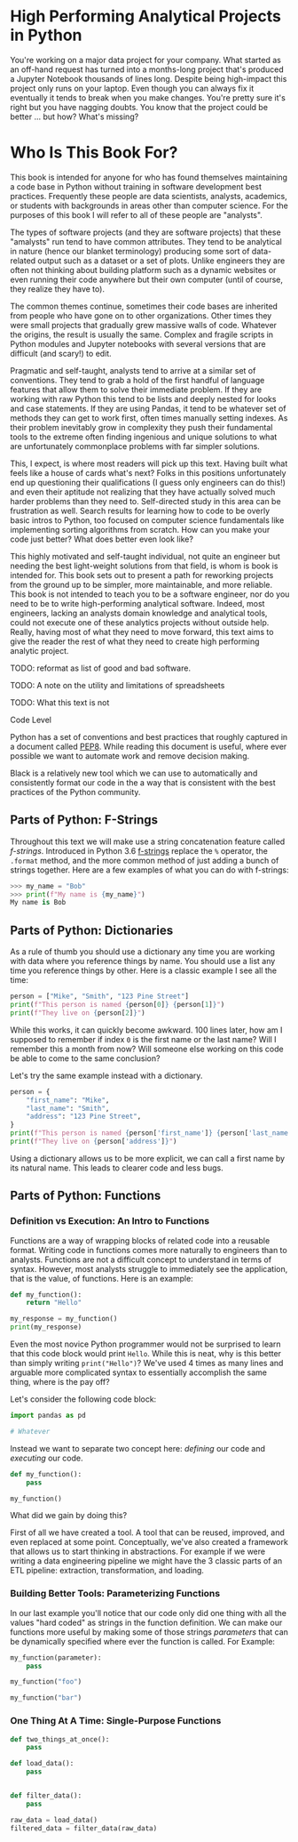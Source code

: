# High Performing Analytical Projects in Python

You're working on a major data project for your company. What started as an off-hand request has turned into a months-long project that's produced a Jupyter Notebook thousands of lines long. Despite being high-impact this project only runs on your laptop. Even though you can always fix it eventually it tends to break when you make changes. You're pretty sure it's right but you have nagging doubts. You know that the project could be better ... but how? What's missing?

# Who Is This Book For?

This book is intended for anyone for who has found themselves maintaining a code base in Python without training in software development best practices. Frequently these people are data scientists, analysts, academics, or students with backgrounds in areas other than computer science. For the purposes of this book I will refer to all of these people are "analysts". 

The types of software projects (and they are software projects) that these "amalysts" run tend to have common attributes. They tend to be analytical in nature (hence our blanket terminology) producing some sort of data-related output such as a dataset or a set of plots. Unlike engineers they are often not thinking about building platform such as a dynamic websites or even running their code anywhere but their own computer (until of course, they realize they have to).

The common themes continue, sometimes their code bases are inherited from people who have gone on to other organizations. Other times they were small projects that gradually grew massive walls of code. Whatever the origins, the result is usually the same. Complex and fragile scripts in Python modules and Jupyter notebooks with several versions that are difficult (and scary!) to edit. 

Pragmatic and self-taught, analysts tend to arrive at a similar set of conventions. They tend to grab a hold of the first handful of language features that allow them to solve their immediate problem. If they are working with raw Python this tend to be lists and deeply nested for looks and case statements. If they are using Pandas, it tend to be whatever set of methods they can get to work first, often times manually setting indexes. As their problem inevitably grow in complexity they push their fundamental tools to the extreme often finding ingenious and unique solutions to what are unfortunately commonplace problems with far simpler solutions.

This, I expect, is where most readers will pick up this text. Having built what feels like a house of cards what's next? Folks in this positions unfortunately end up questioning their qualifications (I guess only engineers can do this!) and even their aptitude not realizing that they have actually solved much harder problems than they need to. Self-directed study in this area can be frustration as well. Search results for learning how to code to be overly basic intros to Python, too focused on computer science fundamentals like implementing sorting algorithms from scratch. How can you make your code just better? What does better even look like?

This highly motivated and self-taught individual, not quite an engineer but needing the best light-weight solutions from that field, is whom is book is intended for. This book sets out to present a path for reworking projects from the ground up to be simpler, more maintainable, and more reliable. This book is not intended to teach you to be a software engineer, nor do you need to be to write high-performing analytical software. Indeed, most engineers, lacking an analysts domain knowledge and analytical tools, could not execute one of these analytics projects without outside help. Really, having most of what they need to move forward, this text aims to give the reader the rest of what they need to create high performing analytic project.

TODO: reformat as list of good and bad software.

TODO: A note on the utility and limitations of spreadsheets

TODO: What this text is not

Code Level

Python has a set of conventions and best practices that roughly captured in a document called [PEP8](link). While reading this document is useful, where ever possible we want to automate work and remove decision making.

Black is a relatively new tool which we can use to automatically and consistently format our code in the a way that is consistent with the best practices of the Python community.

## Parts of Python: F-Strings

Throughout this text we will make use a string concatenation feature called _f-strings_. Introduced in Python 3.6 [f-strings](https://www.python.org/dev/peps/pep-0498/) replace the `%` operator, the `.format` method, and the more common method of just adding a bunch of strings together. Here are a few examples of what you can do with f-strings:

```python
>>> my_name = "Bob"
>>> print(f"My name is {my_name}")
My name is Bob
```

## Parts of Python: Dictionaries

As a rule of thumb you should use a dictionary any time you are working with data where you reference things by name. You should use a list any time you reference things by other. Here is a classic example I see all the time: 

```python
person = ["Mike", "Smith", "123 Pine Street"]
print(f"This person is named {person[0]} {person[1]}")
print(f"They live on {person[2]}")
```

While this works, it can quickly become awkward. 100 lines later, how am I supposed to remember if index `0` is the first name or the last name? Will I remember this a month from now? Will someone else working on this code be able to come to the same conclusion? 

Let's try the same example instead with a dictionary.

```python
person = {
	"first_name": "Mike",
	"last_name": "Smith",
	"address": "123 Pine Street",
}
print(f"This person is named {person['first_name']} {person['last_name']}")
print(f"They live on {person['address']}")
```

Using a dictionary allows us to be more explicit, we can call a first name by its natural name. This leads to clearer code and less bugs.

## Parts of Python: Functions

### Definition vs Execution: An Intro to Functions

Functions are a way of wrapping blocks of related code into a reusable format. Writing code in functions comes more naturally to engineers than to analysts. Functions are not a difficult concept to understand in terms of syntax. However, most analysts struggle to immediately see the application, that is the value, of functions. Here is an example:


```python
def my_function():
	return "Hello"

my_response = my_function()
print(my_response)
```

Even the most novice Python programmer would not be surprised to learn that this code block would print `Hello`. While this is neat, why is this better than simply writing `print("Hello")`? We've used 4 times as many lines and arguable more complicated syntax to essentially accomplish the same thing, where is the pay off?

Let's consider the following code block:

```python
import pandas as pd 

# Whatever
```

Instead we want to separate two concept here: _defining_ our code and _executing_ our code. 

```python
def my_function():
	pass

my_function()
```

What did we gain by doing this?

First of all we have created a tool. A tool that can be reused, improved, and even replaced at some point. Conceptually, we've also created a framework that allows us to start thinking in abstractions. For example if we were writing a data engineering pipeline we might have the 3 classic parts of an ETL pipeline: extraction, transformation, and loading. 


### Building Better Tools: Parameterizing Functions

In our last example you'll notice that our code only did one thing with all the values "hard coded" as strings in the function definition. We can make our functions more useful by making some of those strings _parameters_ that can be dynamically specified where ever the function is called. For Example:

```python
my_function(parameter):
	pass

my_function("foo")

my_function("bar")
```

### One Thing At A Time: Single-Purpose Functions

```python
def two_things_at_once():
	pass
```

```python
def load_data():
	pass


def filter_data():
	pass

raw_data = load_data()
filtered_data = filter_data(raw_data)
```